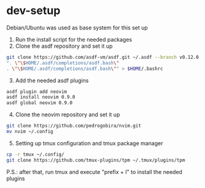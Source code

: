 # dev-setup

Debian/Ubuntu was used as base system for this set up

1. Run the install script for the needed packages
2. Clone the asdf repository and set it up

```sh
git clone https://github.com/asdf-vm/asdf.git ~/.asdf --branch v0.12.0
". \"\$HOME/.asdf/completions/asdf.bash\"
. \"\$HOME/.asdf/completions/asdf.bash\"" > $HOME/.bashrc
```

3. Add the needed asdf plugins

```sh
asdf plugin add neovim
asdf install neovim 0.9.0
asdf global neovim 0.9.0
```

4. Clone the neovim repository and set it up

```sh
git clone https://github.com/pedrogobira/nvim.git
mv nvim ~/.config
```

5. Setting up tmux configuration and tmux package manager

```sh
cp -r tmux ~/.config/
git clone https://github.com/tmux-plugins/tpm ~/.tmux/plugins/tpm
```

P.S.: after that, run tmux and execute "prefix + I" to install the needed plugins

